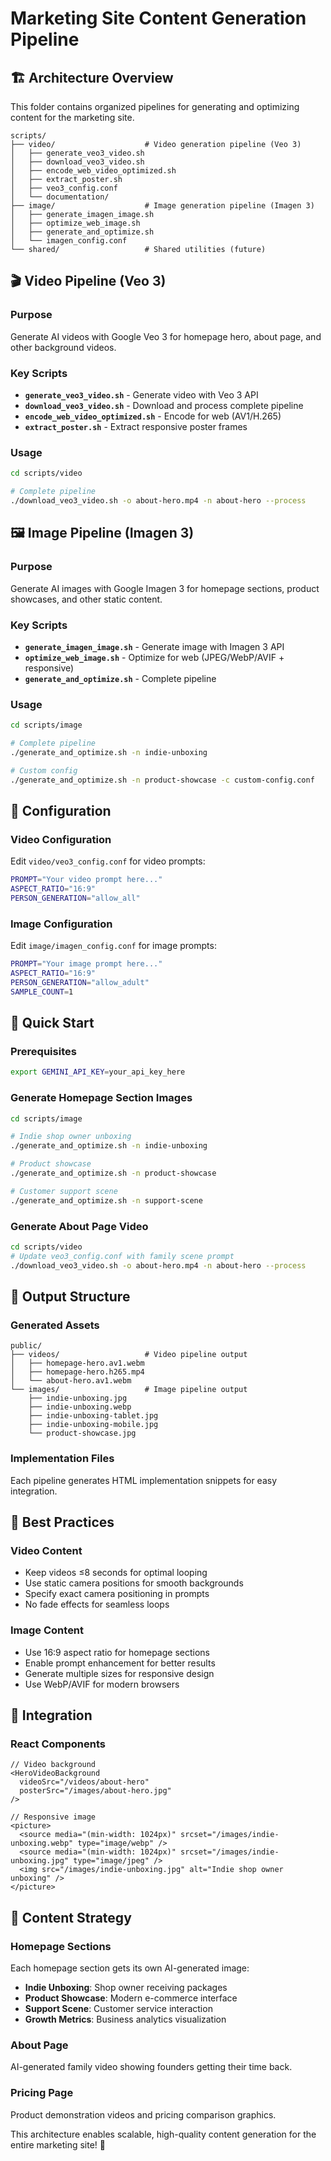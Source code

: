 # Marketing Site Content Generation Pipeline

## 🏗️ Architecture Overview

This folder contains organized pipelines for generating and optimizing content for the marketing site.

```
scripts/
├── video/                    # Video generation pipeline (Veo 3)
│   ├── generate_veo3_video.sh
│   ├── download_veo3_video.sh
│   ├── encode_web_video_optimized.sh
│   ├── extract_poster.sh
│   ├── veo3_config.conf
│   └── documentation/
├── image/                    # Image generation pipeline (Imagen 3)
│   ├── generate_imagen_image.sh
│   ├── optimize_web_image.sh
│   ├── generate_and_optimize.sh
│   └── imagen_config.conf
└── shared/                   # Shared utilities (future)
```

## 🎬 Video Pipeline (Veo 3)

### Purpose
Generate AI videos with Google Veo 3 for homepage hero, about page, and other background videos.

### Key Scripts
- **`generate_veo3_video.sh`** - Generate video with Veo 3 API
- **`download_veo3_video.sh`** - Download and process complete pipeline
- **`encode_web_video_optimized.sh`** - Encode for web (AV1/H.265)
- **`extract_poster.sh`** - Extract responsive poster frames

### Usage
```bash
cd scripts/video

# Complete pipeline
./download_veo3_video.sh -o about-hero.mp4 -n about-hero --process
```

## 🖼️ Image Pipeline (Imagen 3)

### Purpose
Generate AI images with Google Imagen 3 for homepage sections, product showcases, and other static content.

### Key Scripts
- **`generate_imagen_image.sh`** - Generate image with Imagen 3 API
- **`optimize_web_image.sh`** - Optimize for web (JPEG/WebP/AVIF + responsive)
- **`generate_and_optimize.sh`** - Complete pipeline

### Usage
```bash
cd scripts/image

# Complete pipeline
./generate_and_optimize.sh -n indie-unboxing

# Custom config
./generate_and_optimize.sh -n product-showcase -c custom-config.conf
```

## 🔧 Configuration

### Video Configuration
Edit `video/veo3_config.conf` for video prompts:
```bash
PROMPT="Your video prompt here..."
ASPECT_RATIO="16:9"
PERSON_GENERATION="allow_all"
```

### Image Configuration  
Edit `image/imagen_config.conf` for image prompts:
```bash
PROMPT="Your image prompt here..."
ASPECT_RATIO="16:9" 
PERSON_GENERATION="allow_adult"
SAMPLE_COUNT=1
```

## 🚀 Quick Start

### Prerequisites
```bash
export GEMINI_API_KEY=your_api_key_here
```

### Generate Homepage Section Images
```bash
cd scripts/image

# Indie shop owner unboxing
./generate_and_optimize.sh -n indie-unboxing

# Product showcase
./generate_and_optimize.sh -n product-showcase  

# Customer support scene
./generate_and_optimize.sh -n support-scene
```

### Generate About Page Video
```bash
cd scripts/video
# Update veo3_config.conf with family scene prompt
./download_veo3_video.sh -o about-hero.mp4 -n about-hero --process
```

## 📁 Output Structure

### Generated Assets
```
public/
├── videos/                   # Video pipeline output
│   ├── homepage-hero.av1.webm
│   ├── homepage-hero.h265.mp4  
│   └── about-hero.av1.webm
└── images/                   # Image pipeline output
    ├── indie-unboxing.jpg
    ├── indie-unboxing.webp
    ├── indie-unboxing-tablet.jpg
    ├── indie-unboxing-mobile.jpg
    └── product-showcase.jpg
```

### Implementation Files
Each pipeline generates HTML implementation snippets for easy integration.

## 🎯 Best Practices

### Video Content
- Keep videos ≤8 seconds for optimal looping
- Use static camera positions for smooth backgrounds
- Specify exact camera positioning in prompts
- No fade effects for seamless loops

### Image Content  
- Use 16:9 aspect ratio for homepage sections
- Enable prompt enhancement for better results
- Generate multiple sizes for responsive design
- Use WebP/AVIF for modern browsers

## 🔗 Integration

### React Components
```tsx
// Video background
<HeroVideoBackground 
  videoSrc="/videos/about-hero"
  posterSrc="/images/about-hero.jpg"
/>

// Responsive image
<picture>
  <source media="(min-width: 1024px)" srcset="/images/indie-unboxing.webp" type="image/webp" />
  <source media="(min-width: 1024px)" srcset="/images/indie-unboxing.jpg" type="image/jpeg" />
  <img src="/images/indie-unboxing.jpg" alt="Indie shop owner unboxing" />
</picture>
```

## 🎨 Content Strategy

### Homepage Sections
Each homepage section gets its own AI-generated image:
- **Indie Unboxing**: Shop owner receiving packages
- **Product Showcase**: Modern e-commerce interface  
- **Support Scene**: Customer service interaction
- **Growth Metrics**: Business analytics visualization

### About Page
AI-generated family video showing founders getting their time back.

### Pricing Page  
Product demonstration videos and pricing comparison graphics.

This architecture enables scalable, high-quality content generation for the entire marketing site! 🚀